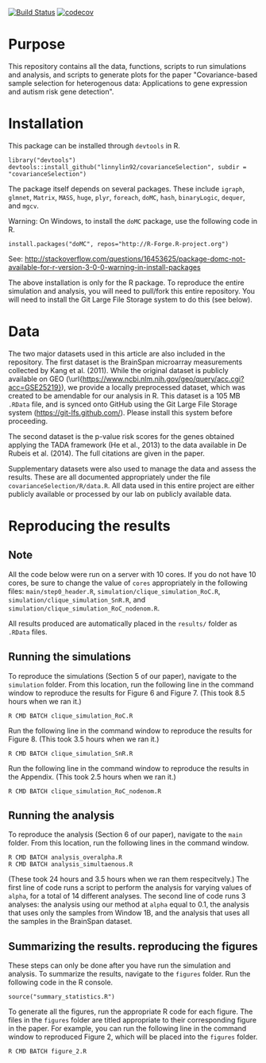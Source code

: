 [![Build Status](https://travis-ci.org/linnylin92/covarianceSelection.svg?branch=master)](https://travis-ci.org/linnylin92/covarianceSelection)
[![codecov](https://codecov.io/gh/linnylin92/covarianceSelection/branch/master/graph/badge.svg)](https://codecov.io/gh/linnylin92/covarianceSelection)

# Purpose

This repository contains all the data, functions, scripts to run simulations and analysis, and scripts to generate plots for the paper
"Covariance-based sample selection for heterogenous data: Applications to gene expression and autism risk gene detection".

# Installation

This package can be installed through `devtools` in R.

```{r}
library("devtools")
devtools::install_github("linnylin92/covarianceSelection", subdir = "covarianceSelection")
```
The package itself depends on several packages. These include `igraph`, `glmnet`, `Matrix`, `MASS`, `huge`,  `plyr`, `foreach`, `doMC`, `hash`, `binaryLogic`, `dequer`, and `mgcv`.

Warning: On Windows, to install the `doMC` package, use the following code in R.
```{r}
install.packages("doMC", repos="http://R-Forge.R-project.org")
```
See: http://stackoverflow.com/questions/16453625/package-domc-not-available-for-r-version-3-0-0-warning-in-install-packages

The above installation is only for the R package. To reproduce the entire simulation and analysis, you will need to pull/fork this entire repository.
You will need to install the Git Large File Storage system to do this (see below).

# Data 

The two major datasets used in this article are also included in the repository.
The first dataset is the BrainSpan microarray measurements collected by Kang et al. (2011). While the original dataset 
is publicly available on GEO (\url{https://www.ncbi.nlm.nih.gov/geo/query/acc.cgi?acc=GSE25219}),
we provide a locally preprocessed dataset, which was created to be amendable for our analysis in R.
This dataset is a 105 MB `.RData` file, and is synced onto GitHub using the Git Large File Storage system (https://git-lfs.github.com/). Please
install this system before proceeding.


The second dataset is the p-value risk scores for the genes obtained applying
 the TADA framework (He et al., 2013) to the data available in De Rubeis et al. (2014). The full citations are given in the paper.
 
Supplementary datasets were also used to manage the data and assess the results. These are all documented appropriately under the file `covarianceSelection/R/data.R`.
All data used in this entire project are either publicly available or processed by our lab on publicly available data.

# Reproducing the results

## Note

All the code below were run on a server with 10 cores. If you do not have 10 cores, be sure to change the value of `cores` appropriately in the following files:
`main/step0_header.R`, `simulation/clique_simulation_RoC.R`, `simulation/clique_simulation_SnR.R`, and `simulation/clique_simulation_RoC_nodenom.R`.

All results produced are automatically placed in the `results/` folder as `.RData` files.

## Running the simulations

To reproduce the simulations (Section 5 of our paper), navigate to the `simulation` folder. From this location, run the following line in the command window to reproduce the 
results for Figure 6 and Figure 7. (This took 8.5 hours when we ran it.)

```
R CMD BATCH clique_simulation_RoC.R
```

Run the following line in the command window to reproduce the results for Figure 8. (This took 3.5 hours when we ran it.)

```
R CMD BATCH clique_simulation_SnR.R
```

Run the following line in the command window to reproduce the results in the Appendix. (This took 2.5 hours when we ran it.)

```
R CMD BATCH clique_simulation_RoC_nodenom.R
```

## Running the analysis

To reproduce the analysis (Section 6 of our paper), navigate to the `main` folder. From this location, run the following lines in the command window.

```
R CMD BATCH analysis_overalpha.R
R CMD BATCH analysis_simultaenous.R
```

(These took 24 hours and 3.5 hours when we ran them respecitvely.) The first line of code runs a script to perform the analysis for varying values of `alpha`, for a total of 14 different analyses. 
The second line of code runs 3 analyses: the analysis using our method at `alpha` equal to 0.1, the analysis that uses only the samples from Window 1B, and the analysis that
uses all the samples in the BrainSpan dataset.

## Summarizing the results. reproducing the figures

These steps can only be done after you have run the simulation and analysis.
To summarize the results, navigate to the `figures` folder. Run the following code in the R console.

```{r}
source("summary_statistics.R")
```

To generate all the figures, run the appropriate R code for each figure. The files in the `figures` folder are titled appropriate to their corresponding figure in the paper.
For example, you can run the following line in the command window to reproduced Figure 2, which will be placed into the `figures` folder.

```
R CMD BATCH figure_2.R
```
